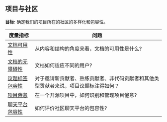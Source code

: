 ## 项目与社区

**目标:** 确定我们的项目所在的社区的多样化和包容性。

| 度量指标 | 问题 |
| --- | --- |
[文档可用性](documentation-usability.md) | 从内容和结构的角度来看，文档的可用性是什么?
[文档的无障碍性](documentation-accessibility.md) | 文档如何适应不同的用户?
[议题标签包容性](issue-label-inclusivity.md) | 对于邀请新贡献者、熟练贡献者、非代码贡献者和其他类型贡献者来说，项目议题标注得如何？
[项目倦怠](project-burnout.md) | 在一个开源项目中，如何识别和管理项目倦怠?
[聊天平台包容性](chat-platform-inclusivity.md) | 如何评价社区聊天平台的包容性?